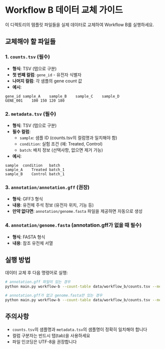 # Workflow B 데이터 교체 가이드

이 디렉토리의 템플릿 파일들을 실제 데이터로 교체하여 Workflow B를 실행하세요.

## 교체해야 할 파일들

### 1. `counts.tsv` (필수)
- **형식**: TSV (탭으로 구분)
- **첫 번째 컬럼**: `gene_id` - 유전자 식별자
- **나머지 컬럼**: 각 샘플의 gene count 값
- **예시**:
```
gene_id	sample_A	sample_B	sample_C	sample_D
GENE_001	100	150	120	180
```

### 2. `metadata.tsv` (필수)  
- **형식**: TSV (탭으로 구분)
- **필수 컬럼**:
  - `sample`: 샘플 ID (counts.tsv의 컬럼명과 일치해야 함)
  - `condition`: 실험 조건 (예: Treated, Control)
  - `batch`: 배치 정보 (선택사항, 없으면 제거 가능)
- **예시**:
```
sample	condition	batch
sample_A	Treated	batch_1
sample_B	Control	batch_1
```

### 3. `annotation/annotation.gff` (권장)
- **형식**: GFF3 형식
- **내용**: 유전체 주석 정보 (유전자 위치, 기능 등)
- **만약 없다면**: `annotation/genome.fasta` 파일을 제공하면 자동으로 생성

### 4. `annotation/genome.fasta` (annotation.gff가 없을 때 필수)
- **형식**: FASTA 형식
- **내용**: 참조 유전체 서열

## 실행 방법

데이터 교체 후 다음 명령어로 실행:

```bash
# annotation.gff 파일이 있는 경우
python main.py workflow-b --count-table data/workflow_b/counts.tsv --metadata data/workflow_b/metadata.tsv --annotation data/workflow_b/annotation/annotation.gff

# annotation.gff가 없고 genome.fasta만 있는 경우
python main.py workflow-b --count-table data/workflow_b/counts.tsv --metadata data/workflow_b/metadata.tsv --reference-genome data/workflow_b/annotation/genome.fasta
```

## 주의사항
- `counts.tsv`의 샘플명과 `metadata.tsv`의 샘플명이 정확히 일치해야 합니다
- 컬럼 구분자는 반드시 탭(tab)을 사용하세요
- 파일 인코딩은 UTF-8을 권장합니다